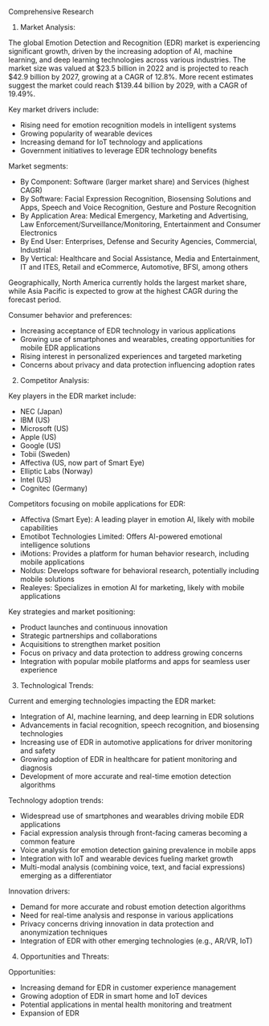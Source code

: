 Comprehensive Research

1. Market Analysis:

The global Emotion Detection and Recognition (EDR) market is experiencing significant growth, driven by the increasing adoption of AI, machine learning, and deep learning technologies across various industries. The market size was valued at $23.5 billion in 2022 and is projected to reach $42.9 billion by 2027, growing at a CAGR of 12.8%. More recent estimates suggest the market could reach $139.44 billion by 2029, with a CAGR of 19.49%.

Key market drivers include:
- Rising need for emotion recognition models in intelligent systems
- Growing popularity of wearable devices
- Increasing demand for IoT technology and applications
- Government initiatives to leverage EDR technology benefits

Market segments:
- By Component: Software (larger market share) and Services (highest CAGR)
- By Software: Facial Expression Recognition, Biosensing Solutions and Apps, Speech and Voice Recognition, Gesture and Posture Recognition
- By Application Area: Medical Emergency, Marketing and Advertising, Law Enforcement/Surveillance/Monitoring, Entertainment and Consumer Electronics
- By End User: Enterprises, Defense and Security Agencies, Commercial, Industrial
- By Vertical: Healthcare and Social Assistance, Media and Entertainment, IT and ITES, Retail and eCommerce, Automotive, BFSI, among others

Geographically, North America currently holds the largest market share, while Asia Pacific is expected to grow at the highest CAGR during the forecast period.

Consumer behavior and preferences:
- Increasing acceptance of EDR technology in various applications
- Growing use of smartphones and wearables, creating opportunities for mobile EDR applications
- Rising interest in personalized experiences and targeted marketing
- Concerns about privacy and data protection influencing adoption rates

2. Competitor Analysis:

Key players in the EDR market include:
- NEC (Japan)
- IBM (US)
- Microsoft (US)
- Apple (US)
- Google (US)
- Tobii (Sweden)
- Affectiva (US, now part of Smart Eye)
- Elliptic Labs (Norway)
- Intel (US)
- Cognitec (Germany)

Competitors focusing on mobile applications for EDR:
- Affectiva (Smart Eye): A leading player in emotion AI, likely with mobile capabilities
- Emotibot Technologies Limited: Offers AI-powered emotional intelligence solutions
- iMotions: Provides a platform for human behavior research, including mobile applications
- Noldus: Develops software for behavioral research, potentially including mobile solutions
- Realeyes: Specializes in emotion AI for marketing, likely with mobile applications

Key strategies and market positioning:
- Product launches and continuous innovation
- Strategic partnerships and collaborations
- Acquisitions to strengthen market position
- Focus on privacy and data protection to address growing concerns
- Integration with popular mobile platforms and apps for seamless user experience

3. Technological Trends:

Current and emerging technologies impacting the EDR market:
- Integration of AI, machine learning, and deep learning in EDR solutions
- Advancements in facial recognition, speech recognition, and biosensing technologies
- Increasing use of EDR in automotive applications for driver monitoring and safety
- Growing adoption of EDR in healthcare for patient monitoring and diagnosis
- Development of more accurate and real-time emotion detection algorithms

Technology adoption trends:
- Widespread use of smartphones and wearables driving mobile EDR applications
- Facial expression analysis through front-facing cameras becoming a common feature
- Voice analysis for emotion detection gaining prevalence in mobile apps
- Integration with IoT and wearable devices fueling market growth
- Multi-modal analysis (combining voice, text, and facial expressions) emerging as a differentiator

Innovation drivers:
- Demand for more accurate and robust emotion detection algorithms
- Need for real-time analysis and response in various applications
- Privacy concerns driving innovation in data protection and anonymization techniques
- Integration of EDR with other emerging technologies (e.g., AR/VR, IoT)

4. Opportunities and Threats:

Opportunities:
- Increasing demand for EDR in customer experience management
- Growing adoption of EDR in smart home and IoT devices
- Potential applications in mental health monitoring and treatment
- Expansion of EDR